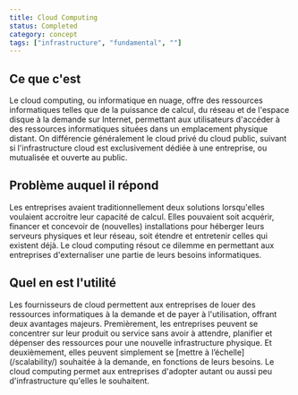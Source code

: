 ```yaml
---
title: Cloud Computing
status: Completed
category: concept
tags: ["infrastructure", "fundamental", ""]
---
```


## Ce que c'est

Le cloud computing, ou informatique en nuage, offre des ressources informatiques telles que de la puissance de calcul, du réseau et de l'espace disque à la demande sur Internet, permettant aux utilisateurs d'accéder à des ressources informatiques situées dans un emplacement physique distant. On différencie généralement le cloud privé du cloud public, suivant si l'infrastructure cloud est exclusivement dédiée à une entreprise, ou mutualisée et ouverte au public.

## Problème auquel il répond

Les entreprises avaient traditionnellement deux solutions lorsqu'elles voulaient accroitre leur capacité de calcul. Elles pouvaient soit acquérir, financer et concevoir de (nouvelles) installations pour héberger leurs serveurs physiques et leur réseau, soit étendre et entretenir celles qui existent déjà. Le cloud computing résout ce dilemme en permettant aux entreprises d'externaliser une partie de leurs besoins informatiques.

## Quel en est l'utilité

Les fournisseurs de cloud permettent aux entreprises de louer des ressources informatiques à la demande et de payer à l'utilisation, offrant deux avantages majeurs. Premièrement, les entreprises peuvent se concentrer sur leur produit ou service sans avoir à attendre, planifier et dépenser des ressources pour une nouvelle infrastructure physique. Et deuxièmement, elles peuvent simplement se [mettre à l’échelle] (/scalability/) souhaitée à la demande, en fonctions de leurs besoins. Le cloud computing permet aux entreprises d'adopter autant ou aussi peu d'infrastructure qu'elles le souhaitent.
